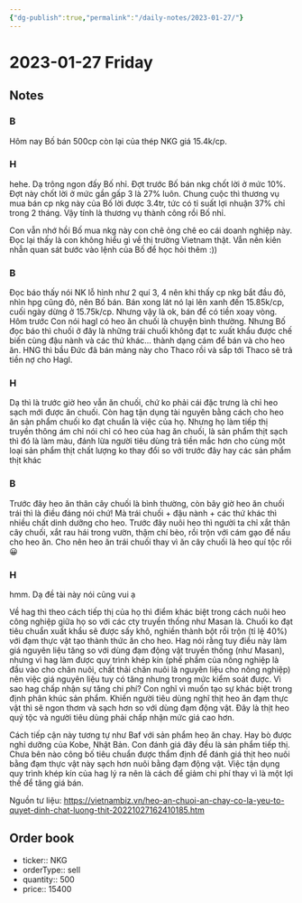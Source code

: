 ```yaml
---
{"dg-publish":true,"permalink":"/daily-notes/2023-01-27/"}
---
```


# 2023-01-27 Friday

## Notes

### B

Hôm nay Bố bán 500cp còn lại của thép NKG giá 15.4k/cp.

### H

hehe. Dạ trông ngon đấy Bố nhỉ. Đợt trước Bố bán nkg chốt lời ở mức 10%. Đợt này chốt lời ở mức gần gấp 3 là 27% luôn. Chung cuộc thì thương vụ mua bán cp nkg này của Bố lời được 3.4tr, tức có tỉ suất lợi nhuận 37% chỉ trong 2 tháng. Vậy tính là thương vụ thành công rồi Bố nhỉ.

Con vẫn nhớ hồi Bố mua nkg này con chê ỏng chê eo cái doanh nghiệp này. Đọc lại thấy là con không hiểu gì về thị trường Vietnam thật. Vẫn nên kiên nhẫn quan sát bước vào lệnh của Bố để học hỏi thêm :))

### B

Đọc báo thấy nói NK lỗ hình như 2 quí 3, 4 nên khi thấy cp nkg bắt đầu đỏ, nhìn hpg cũng đỏ, nên Bố bán. Bán xong lát nó lại lên xanh đến 15.85k/cp, cuối ngày dừng ở 15.75k/cp. Nhưng vậy là ok, bán để có tiền xoay vòng.
Hôm trước Con nói hagl có heo ăn chuối là chuyện bình thường. Nhưng Bố đọc báo thì chuối ở đây là những trái chuối không đạt tc xuất khẩu được chế biến cùng đậu nành và các thứ khác… thành dạng cám để bán và cho heo ăn.
HNG thì bầu Đức đã bán mảng này cho Thaco rồi và sắp tới Thaco sẽ trả tiền nợ cho Hagl.

### H

Dạ thì là trước giờ heo vẫn ăn chuối, chứ ko phải cái đặc trưng là chỉ heo sạch mới được ăn chuối. Còn hag tận dụng tài nguyên bằng cách cho heo ăn sản phẩm chuối ko đạt chuẩn là việc của họ. Nhưng họ làm tiếp thị truyền thông ám chỉ nói chỉ có heo của hag ăn chuối, là sản phẩm thịt sạch thì đó là làm màu, đánh lừa người tiêu dùng trả tiền mắc hơn cho cùng một loại sản phẩm thịt chất lượng ko thay đổi so với trước đây hay các sản phẩm thịt khác

### B

Trước đây heo ăn thân cây chuối là bình thường, còn bây giờ heo ăn chuối trái thì là điều đáng nói chứ! Mà trái chuối + đậu nành + các thứ khác thì nhiều chất dinh dưỡng cho heo. Trước đây nuôi heo thì người ta chỉ xắt thân cây chuối, xắt rau hái trong vườn, thậm chí bèo, rồi trộn với cám gạo để nấu cho heo ăn. Cho nên heo ăn trái chuối thay vì ăn cây chuối là heo quí tộc rồi 😀

### H

hmm. Dạ đề tài này nói cũng vui ạ

Về hag thì theo cách tiếp thị của họ thì điểm khác biệt trong cách nuôi heo công nghiệp giữa họ so với các cty truyền thống như Masan là. Chuối ko đạt tiêu chuẩn xuất khẩu sẽ được sấy khô, nghiền thành bột rồi trộn (tỉ lệ 40%) với đạm thực vật tạo thành thức ăn cho heo. Hag nói rằng tuy điều này làm giá nguyên liệu tăng so với dùng đạm động vật truyền thống (như Masan), nhưng vì hag làm được quy trình khép kín (phế phẩm của nông nghiệp là đầu vào cho chăn nuôi, chất thải chăn nuôi là nguyên liệu cho nông nghiệp) nên việc giá nguyên liệu tuy có tăng nhưng trong mức kiểm soát được. Vì sao hag chấp nhận sự tăng chi phí? Con nghĩ vì muốn tạo sự khác biệt trong định phân khúc sản phẩm. Khiến người tiêu dùng nghĩ thịt heo ăn đạm thực vật thì sẽ ngon thơm và sạch hơn so với dùng đạm động vật. Đây là thịt heo quý tộc và người tiêu dùng phải chấp nhận mức giá cao hơn. 

Cách tiếp cận này tương tự như Baf với sản phẩm heo ăn chay. Hay bò được nghỉ dưỡng của Kobe, Nhật Bản. Con đánh giá đây đều là sản phẩm tiếp thị. Chưa bên nào công bố tiêu chuẩn được thẩm định để đánh giá thịt heo nuôi bằng đạm thực vật này sạch hơn nuôi bằng đạm động vật. Việc tận dụng quy trình khép kín của hag lý ra nên là cách để giảm chi phí thay vì là một lợi thế để tăng giá bán.

Nguồn tư liệu:
https://vietnambiz.vn/heo-an-chuoi-an-chay-co-la-yeu-to-quyet-dinh-chat-luong-thit-20221027162410185.htm

## Order book

- ticker:: NKG
- orderType:: sell
- quantity:: 500
- price:: 15400
